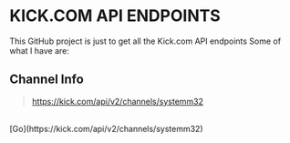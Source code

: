 # KICK.COM API ENDPOINTS
This GitHub project is just to get all the Kick.com API endpoints
Some of what I have are:

## Channel Info
> https://kick.com/api/v2/channels/systemm32
<br/>
[Go](https://kick.com/api/v2/channels/systemm32)
